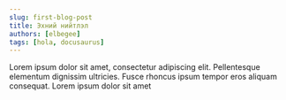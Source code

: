 ```yaml
---
slug: first-blog-post
title: Эхний нийтлэл
authors: [elbegee]
tags: [hola, docusaurus]
---
```


Lorem ipsum dolor sit amet, consectetur adipiscing elit. Pellentesque elementum dignissim ultricies. Fusce rhoncus ipsum tempor eros aliquam consequat. Lorem ipsum dolor sit amet
